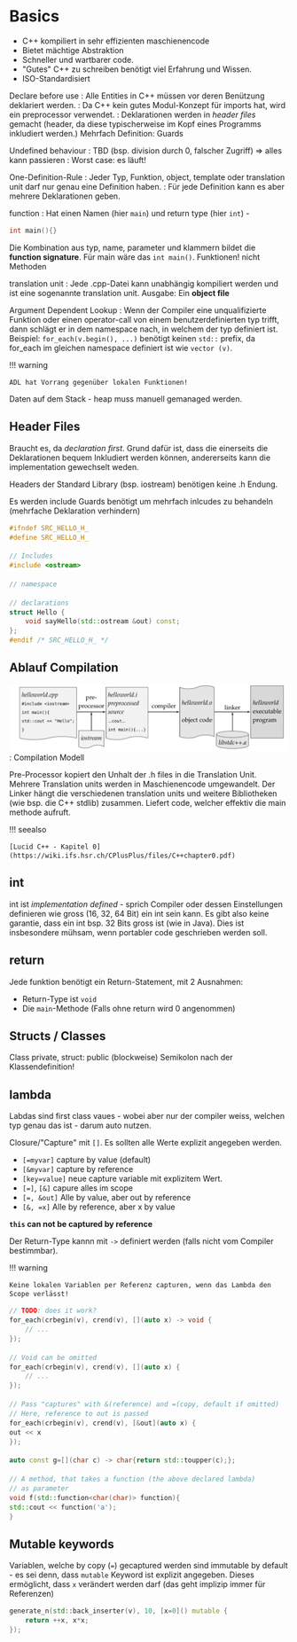 # Basics

* C++ kompiliert in sehr effizienten maschienencode
* Bietet mächtige Abstraktion
* Schneller und wartbarer code.
* "Gutes" C++ zu schreiben benötigt viel Erfahrung und Wissen.
* ISO-Standardisiert

Declare before use
: Alle Entities in C++ müssen vor deren Benützung deklariert werden.
: Da C++ kein gutes Modul-Konzept für imports hat, wird ein preprocessor verwendet.
: Deklarationen werden in *header files* gemacht (header, da diese typischerweise im Kopf eines Programms inkludiert werden.) Mehrfach Definition: Guards

Undefined behaviour
: TBD (bsp. division durch 0, falscher Zugriff) => alles kann passieren
: Worst case: es läuft!

One-Definition-Rule
: Jeder Typ, Funktion, object, template oder translation unit darf nur genau eine Definition haben.
: Für jede Definition kann es aber mehrere Deklarationen geben.

function
: Hat einen Namen (hier ``main``) und return type (hier ``int``) -
```c++
int main(){}
```
Die Kombination aus typ, name, parameter und klammern bildet die **function signature**. Für main wäre das `int main()`. Funktionen! nicht Methoden

translation unit
: Jede .cpp-Datei kann unabhängig kompiliert werden und ist eine sogenannte translation unit. Ausgabe: Ein **object file**

Argument Dependent Lookup
: Wenn der Compiler eine unqualifizierte Funktion oder einen operator-call von einem benutzerdefinierten typ trifft, dann schlägt er in dem namespace nach, in welchem der typ
definiert ist. Beispiel: `for_each(v.begin(), ...)` benötigt keinen `std::` prefix, da for_each im gleichen namespace definiert ist wie `vector (v)`.

!!! warning

    ADL hat Vorrang gegenüber lokalen Funktionen!

Daten auf dem Stack - heap muss manuell gemanaged werden.


## Header Files

Braucht es, da *declaration first*. Grund dafür ist, dass die einerseits die Deklarationen
bequem Inkludiert werden können, andererseits kann die implementation gewechselt weden.

Headers der Standard Library (bsp. iostream) benötigen keine .h Endung.

Es werden include Guards benötigt um mehrfach inlcudes zu behandeln (mehrfache Deklaration verhindern)

```c++
#ifndef SRC_HELLO_H_
#define SRC_HELLO_H_

// Includes
#include <ostream>

// namespace

// declarations
struct Hello {
	void sayHello(std::ostream &out) const;
};
#endif /* SRC_HELLO_H_ */
```

## Ablauf Compilation


![](images/compilation_model.png)
: Compilation Modell

Pre-Processor kopiert den Unhalt der .h files in die Translation Unit.
Mehrere Translation units werden in Maschienencode umgewandelt.
Der Linker hängt die verschiedenen translation units und weitere Bibliotheken (wie bsp. die C++ stdlib) zusammen.
Liefert code, welcher effektiv die main methode aufruft.

!!! seealso

    [Lucid C++ - Kapitel 0](https://wiki.ifs.hsr.ch/CPlusPlus/files/C++chapter0.pdf)


## int
int ist *implementation defined* - sprich Compiler oder dessen Einstellungen definieren wie gross (16, 32, 64 Bit) ein int sein kann.
Es gibt also keine garantie, dass ein int bsp. 32 Bits gross ist (wie in Java).
Dies ist insbesondere mühsam, wenn portabler code geschrieben werden soll.

## return

Jede funktion benötigt ein Return-Statement, mit 2 Ausnahmen:

* Return-Type ist ``void``
* Die ``main``-Methode (Falls ohne return wird 0 angenommen)

## Structs / Classes

Class private, struct: public (blockweise)
Semikolon nach der Klassendefinition!

## lambda

Labdas sind first class vaues - wobei aber nur der compiler weiss, welchen typ genau das ist - darum auto nutzen.

Closure/"Capture" mit `[]`. Es sollten alle Werte explizit angegeben werden.

* `[=myvar]` capture by value (default)
* `[&myvar]` capture by reference
* `[key=value]` neue capture variable mit explizitem  Wert.
* `[=]`, `[&]` capure alles im scope
* `[=, &out]` Alle by value, aber out by reference
* `[&, =x]` Alle by reference, aber x by value

**`this` can not be captured by reference**

Der Return-Type kannn mit `->` definiert werden (falls nicht vom Compiler bestimmbar).

!!! warning

    Keine lokalen Variablen per Referenz capturen, wenn das Lambda den Scope verlässt!

```c++
// TODO: does it work?
for_each(crbegin(v), crend(v), [](auto x) -> void {
    // ...
});

// Void can be omitted
for_each(crbegin(v), crend(v), [](auto x) {
    // ...
});

// Pass "captures" with &(reference) and =(copy, default if omitted)
// Here, reference to out is passed
for_each(crbegin(v), crend(v), [&out](auto x) {
out << x
});

auto const g=[](char c) -> char{return std::toupper(c);};

// A method, that takes a function (the above declared lambda)
// as parameter
void f(std::function<char(char)> function){
std::cout << function('a');
}
```

## Mutable keywords

Variablen, welche by copy (`=`) gecaptured werden sind immutable by default - es sei denn, dass `mutable` Keyword ist explizit angegeben.
Dieses ermöglicht, dass `x` verändert werden darf (das geht implizip immer für Referenzen)

```c++
generate_n(std::back_inserter(v), 10, [x=0]() mutable {
    return ++x, x*x;
});
```
